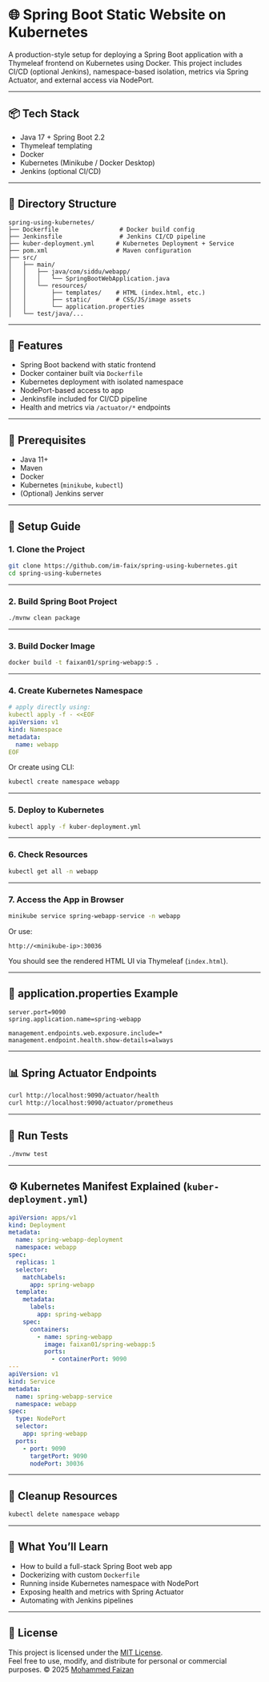 # 🌐 Spring Boot Static Website on Kubernetes

A production-style setup for deploying a Spring Boot application with a Thymeleaf frontend on Kubernetes using Docker. This project includes CI/CD (optional Jenkins), namespace-based isolation, metrics via Spring Actuator, and external access via NodePort.

---

## 📦 Tech Stack

- Java 17 + Spring Boot 2.2
- Thymeleaf templating
- Docker
- Kubernetes (Minikube / Docker Desktop)
- Jenkins (optional CI/CD)


---

## 📁 Directory Structure

```
spring-using-kubernetes/
├── Dockerfile                 # Docker build config
├── Jenkinsfile                # Jenkins CI/CD pipeline
├── kuber-deployment.yml      # Kubernetes Deployment + Service
├── pom.xml                   # Maven configuration
├── src/
│   ├── main/
│   │   ├── java/com/siddu/webapp/
│   │   │   └── SpringBootWebApplication.java
│   │   └── resources/
│   │       ├── templates/    # HTML (index.html, etc.)
│   │       ├── static/       # CSS/JS/image assets
│   │       └── application.properties
│   └── test/java/...
```

---

## 🚀 Features

- Spring Boot backend with static frontend
- Docker container built via `Dockerfile`
- Kubernetes deployment with isolated namespace
- NodePort-based access to app
- Jenkinsfile included for CI/CD pipeline
- Health and metrics via `/actuator/*` endpoints

---

## 🔧 Prerequisites

- Java 11+
- Maven
- Docker
- Kubernetes (`minikube`, `kubectl`)
- (Optional) Jenkins server

---

## 🧰 Setup Guide

### 1. Clone the Project

```bash
git clone https://github.com/im-faix/spring-using-kubernetes.git
cd spring-using-kubernetes
```

---

### 2. Build Spring Boot Project

```bash
./mvnw clean package
```

---

### 3. Build Docker Image

```bash
docker build -t faixan01/spring-webapp:5 .
```

---

### 4. Create Kubernetes Namespace

```yaml
# apply directly using:
kubectl apply -f - <<EOF
apiVersion: v1
kind: Namespace
metadata:
  name: webapp
EOF
```

Or create using CLI:

```bash
kubectl create namespace webapp
```

---

### 5. Deploy to Kubernetes

```bash
kubectl apply -f kuber-deployment.yml
```

---

### 6. Check Resources

```bash
kubectl get all -n webapp
```

---

### 7. Access the App in Browser

```bash
minikube service spring-webapp-service -n webapp
```

Or use:

```
http://<minikube-ip>:30036
```

You should see the rendered HTML UI via Thymeleaf (`index.html`).

---

## 📄 application.properties Example

```properties
server.port=9090
spring.application.name=spring-webapp

management.endpoints.web.exposure.include=*
management.endpoint.health.show-details=always
```

---

## 📊 Spring Actuator Endpoints

```bash
curl http://localhost:9090/actuator/health
curl http://localhost:9090/actuator/prometheus
```

---




## 🧪 Run Tests

```bash
./mvnw test
```

---

## ⚙️ Kubernetes Manifest Explained (`kuber-deployment.yml`)

```yaml
apiVersion: apps/v1
kind: Deployment
metadata:
  name: spring-webapp-deployment
  namespace: webapp
spec:
  replicas: 1
  selector:
    matchLabels:
      app: spring-webapp
  template:
    metadata:
      labels:
        app: spring-webapp
    spec:
      containers:
        - name: spring-webapp
          image: faixan01/spring-webapp:5
          ports:
            - containerPort: 9090
---
apiVersion: v1
kind: Service
metadata:
  name: spring-webapp-service
  namespace: webapp
spec:
  type: NodePort
  selector:
    app: spring-webapp
  ports:
    - port: 9090
      targetPort: 9090
      nodePort: 30036
```

---

## 🧼 Cleanup Resources

```bash
kubectl delete namespace webapp
```

---

## 🎯 What You’ll Learn

- How to build a full-stack Spring Boot web app
- Dockerizing with custom `Dockerfile`
- Running inside Kubernetes namespace with NodePort
- Exposing health and metrics with Spring Actuator
- Automating with Jenkins pipelines

---

## 📝 License

This project is licensed under the [MIT License](./LICENSE).  
Feel free to use, modify, and distribute for personal or commercial purposes.
© 2025 [Mohammed Faizan](https://github.com/im-faix)
